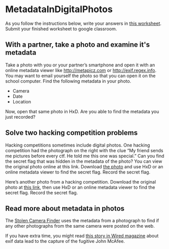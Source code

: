 # MetadataInDigitalPhotos
As you follow the instructions below, write your answers in [this worksheet](https://drive.google.com/open?id=0Bz2ZkT6qWPYTUU94YkgxYUkzczQ). Submit your finished worksheet to google classroom.

With a partner, take a photo and examine it's metadata
------------------------------------------------------

Take a photo with you or your partner’s smartphone and open it with an online metadata viewer like http://metapicz.com or http://exif.regex.info. You may want to email yourself the photo so that you can open it on the school computer. Find the following metadata in your photo.
+ Camera	
+ Date	
+ Location	

Now, open that same photo in HxD. Are you able to find the metadata you just recorded?

Solve two hacking competition problems
--------------------------------------

Hacking competitions sometimes include digital photos. One hacking competition had the photograph on the right with the clue “My friend sends me pictures before every ctf. He told me this one was special.” Can you find the secret flag that was hidden in the metadata of the photo? You can view the original photo online at this link. Download [the photo](https://github.com/ctfs/write-ups-2015/blob/master/csaw-ctf-2015/forensics/keep-calm-and-ctf-100/img.jpg) and use HxD or an online metadata viewer to find the secret flag. Record the secret flag.

Here’s another photo from a hacking competition. Download the original photo at [this link](https://mega.nz/#!QDZGiLSZ!fkkhBJuBBtBKGsLTDiF2NuLihP2WRd97Iynd3PhWqRw), then use HxD or an online metadata viewer to find the secret flag. Record the secret flag.

Read more about metadata in photos
----------------------------------

The [Stolen Camera Finder](http://www.stolencamerafinder.com/) uses the metadata from a photograph to find if any other photographs from the same camera were posted on the web.

If you have extra time, you might read [this story in Wired magazine](https://www.wired.com/2012/12/oops-did-vice-just-give-away-john-mcafees-location-with-this-photo/) about exif data lead to the capture of the fugitive John McAfee.

